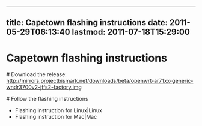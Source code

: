 
---
title: Capetown flashing instructions
date: 2011-05-29T06:13:40
lastmod: 2011-07-18T15:29:00
---
Capetown flashing instructions
==============================

\# Download the release:\
http://mirrors.projectbismark.net/downloads/beta/openwrt-ar71xx-generic-wndr3700v2-jffs2-factory.img

\# Follow the flashing instructions

-   <link>Flashing instruction for Linux|Linux</link>
-   <link>Flashing instruction for Mac|Mac</link>

